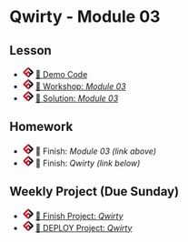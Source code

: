 # Qwirty - Module 03

## Lesson
<!-- - ![FSA](/logo.png) [📺 Lecture]() -->
- ![FSA](/logo.png) [👾 Demo Code](demo.html)
- ![FSA](/logo.png) [🔬 Workshop: *Module 03*](https://learn.fullstackacademy.com/workshop/5e30aef4326e9e00048348fa/content/5e30aef4326e9e0004834902/text)
- ![FSA](/logo.png) [👾 Solution: *Module 03*](https://learn.fullstackacademy.com/workshop/5e30aef4326e9e00048348fa/content/5e30aef4326e9e0004834908/text)

## Homework
- ![FSA](/logo.png) 🔬 Finish: *Module 03 (link above)*
- ![FSA](/logo.png) 🔬 Finish: *Qwirty (link below)*

## Weekly Project (Due Sunday)
- ![FSA](/logo.png) [🔬 Finish Project: *Qwirty*](https://learn.fullstackacademy.com/workshop/5e308fc3b3c09200045a7a13/content/5e308fc4b3c09200045a7a25/text)
- ![FSA](/logo.png) [🔬 DEPLOY Project: *Qwirty*](https://learn.fullstackacademy.com/workshop/5e308fc3b3c09200045a7a13/content/5e308fc4b3c09200045a7a1f/text)
